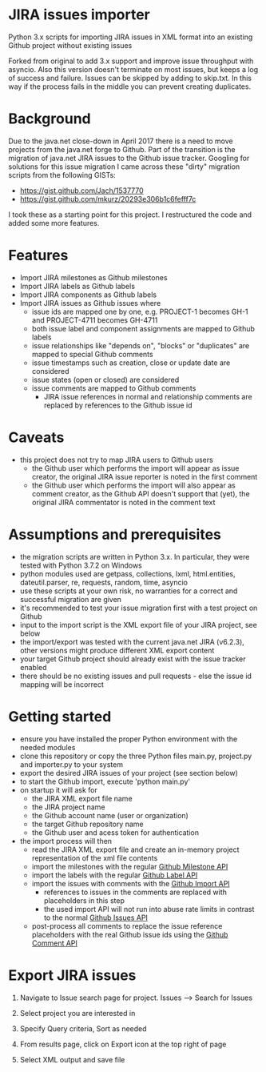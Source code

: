 # JIRA issues importer

Python 3.x scripts for importing JIRA issues in XML format into an existing Github project without existing issues

Forked from original to add 3.x support and improve issue throughput with asyncio.
Also this version doesn't terminate on most issues, but keeps a log of success and failure.
Issues can be skipped by adding to skip.txt. In this way if the process fails in the middle you can prevent
creating duplicates.

# Background

Due to the java.net close-down in April 2017 there is a need to move projects from the java.net forge to Github.
Part of the transition is the migration of java.net JIRA issues to the Github issue tracker.
Googling for solutions for this issue migration I came across these "dirty" migration scripts from the following GISTs:

* https://gist.github.com/Jach/1537770
* https://gist.github.com/mkurz/20293e306b1c6fefff7c

I took these as a starting point for this project. I restructured the code and added some more features.

# Features

* Import JIRA milestones as Github milestones
* Import JIRA labels as Github labels
* Import JIRA components as Github labels
* Import JIRA issues as Github issues where
  * issue ids are mapped one by one, e.g. PROJECT-1 becomes GH-1 and PROJECT-4711 becomes GH-4711
  * both issue label and component assignments are mapped to Github labels
  * issue relationships like "depends on", "blocks" or "duplicates" are mapped to special Github comments
  * issue timestamps such as creation, close or update date are considered
  * issue states (open or closed) are considered
  * issue comments are mapped to Github comments
    * JIRA issue references in normal and relationship comments are replaced by references to the Github issue id  
 
# Caveats 
 * this project does not try to map JIRA users to Github users
   * the Github user which performs the import will appear as issue creator, the original JIRA issue reporter is noted in the first comment 
   * the Github user which performs the import will also appear as comment creator, as the Github API doesn't support that (yet),
     the original JIRA commentator is noted in the comment text

# Assumptions and prerequisites

* the migration scripts are written in Python 3.x. In particular, they were tested with Python 3.7.2 on Windows
* python modules used are getpass, collections, lxml, html.entities, dateutil.parser, re, requests, random, time, asyncio
* use these scripts at your own risk, no warranties for a correct and successful migration are given
* it's recommended to test your issue migration first with a test project on Github
* input to the import script is the XML export file of your JIRA project, see below
* the import/export was tested with the current java.net JIRA (v6.2.3), other versions might produce different XML export content
* your target Github project should already exist with the issue tracker enabled
* there should be no existing issues and pull requests - else the issue id mapping will be incorrect

# Getting started

* ensure you have installed the proper Python environment with the needed modules
* clone this repository or copy the three Python files main.py, project.py and importer.py to your system
* export the desired JIRA issues of your project (see section below) 
* to start the Github import, execute 'python main.py'
* on startup it will ask for
  * the JIRA XML export file name
  * the JIRA project name
  * the Github account name (user or organization)
  * the target Github repository name
  * the Github user and acess token for authentication
* the import process will then
  * read the JIRA XML export file and create an in-memory project representation of the xml file contents
  * import the milestones with the regular [Github Milestone API](https://developer.github.com/v3/issues/milestones/)
  * import the labels with the regular [Github Label API](https://developer.github.com/v3/issues/labels/)
  * import the issues with comments with the [Github Import API](https://gist.github.com/jonmagic/5282384165e0f86ef105)
    * references to issues in the comments are replaced with placeholders in this step
    * the used import API will not run into abuse rate limits in contrast to the normal [Github Issues API](https://developer.github.com/v3/issues/)
  * post-process all comments to replace the issue reference placeholders with the real Github issue ids using the [Github Comment API](https://developer.github.com/v3/issues/comments/)

# Export JIRA issues

1. Navigate to Issue search page for project. Issues --> Search for Issues

1. Select project you are interested in

1. Specify Query criteria, Sort as needed

1. From results page, click on Export icon at the top right of page

1. Select XML output and save file
